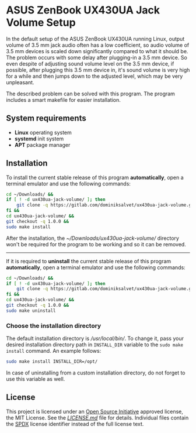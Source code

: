 # ASUS ZenBook UX430UA Jack Volume Setup

In the default setup of the ASUS ZenBook UX430UA running Linux, output volume of 3.5 mm jack audio often has a low coefficient, so audio volume of 3.5 mm devices is scaled down significantly compared to what it should be. The problem occurs with some delay after plugging-in a 3.5 mm device. So even despite of adjusting sound volume level on the 3.5 mm device, if possible, after plugging this 3.5 mm device in, it's sound volume is very high for a while and then jumps down to the adjusted level, which may be very unpleasant.

The described problem can be solved with this program. The program includes a smart makefile for easier installation.

## System requirements

* **Linux** operating system
* **systemd** init system
* **APT** package manager

## Installation

To install the current stable release of this program **automatically**, open a terminal emulator and use the following commands:

```sh
cd ~/Downloads/ &&
if [ ! -d ux430ua-jack-volume/ ]; then
    git clone -q https://gitlab.com/dominiksalvet/ux430ua-jack-volume.git
fi &&
cd ux430ua-jack-volume/ &&
git checkout -q 1.0.0 &&
sudo make install
```

After the installation, the *~/Downloads/ux430ua-jack-volume/* directory won't be required for the program to be working and so it can be removed.

---

If it is required to **uninstall** the current stable release of this program **automatically**, open a terminal emulator and use the following commands:

```sh
cd ~/Downloads/ &&
if [ ! -d ux430ua-jack-volume/ ]; then
    git clone -q https://gitlab.com/dominiksalvet/ux430ua-jack-volume.git
fi &&
cd ux430ua-jack-volume/ &&
git checkout -q 1.0.0 &&
sudo make uninstall
```

### Choose the installation directory

The default installation directory is */usr/local/bin/*. To change it, pass your desired installation directory path in `INSTALL_DIR` variable to the `sudo make install` command. An example follows:

```sh
sudo make install INSTALL_DIR=/opt/
```

In case of uninstalling from a custom installation directory, do not forget to use this variable as well.

## License

This project is licensed under an [Open Source Initiative](https://opensource.org/) approved license, the MIT License. See the [*LICENSE.md*](LICENSE.md) file for details. Individual files contain the [SPDX](https://spdx.org/) license identifier instead of the full license text.
